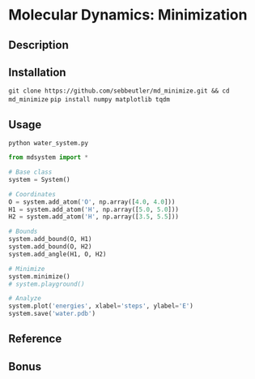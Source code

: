 # Molecular Dynamics: Minimization

## Description


## Installation


`git clone https://github.com/sebbeutler/md_minimize.git && cd md_minimize`
`pip install numpy matplotlib tqdm`

## Usage

`python water_system.py`

```python
from mdsystem import *

# Base class
system = System()

# Coordinates
O = system.add_atom('O', np.array([4.0, 4.0]))
H1 = system.add_atom('H', np.array([5.0, 5.0]))
H2 = system.add_atom('H', np.array([3.5, 5.5]))

# Bounds
system.add_bound(O, H1)
system.add_bound(O, H2)
system.add_angle(H1, O, H2)

# Minimize
system.minimize()
# system.playground()

# Analyze
system.plot('energies', xlabel='steps', ylabel='E')
system.save('water.pdb')
```

## Reference

## Bonus
